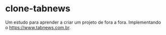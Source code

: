 # clone-tabnews

Um estudo para aprender a criar um projeto de fora a fora. Implementando o https://www.tabnews.com.br.
